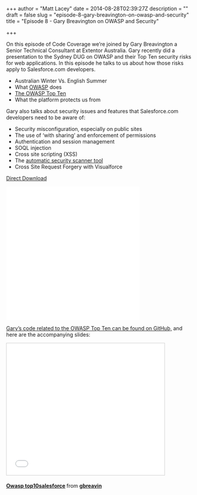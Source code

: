 +++
author = "Matt Lacey"
date = 2014-08-28T02:39:27Z
description = ""
draft = false
slug = "episode-8-gary-breavington-on-owasp-and-security"
title = "Episode 8 - Gary Breavington on OWASP and Security"

+++


<p>On this episode of Code Coverage we&#8217;re joined by Gary Breavington a Senior Technical Consultant at Extentor Australia. Gary recently did a presentation to the Sydney DUG on OWASP and their Top Ten security risks for web applications. In this episode he talks to us about how those risks apply to Salesforce.com developers.</p>
<ul>
<li>Australian Winter Vs. English Summer</li>
<li>What <a href="https://www.owasp.org/" target="_blank">OWASP</a> does</li>
<li><a href="https://www.owasp.org/index.php/Category:OWASP_Top_Ten_Project" target="_blank">The OWASP Top Ten</a></li>
<li>What the platform protects us from</li>
</ul>
<p>Gary also talks about security issues and features that Salesforce.com developers need to be aware of:</p>
<ul>
<li>Security misconfiguration, especially on public sites</li>
<li>The use of &#8216;with sharing&#8217; and enforcement of permissions</li>
<li>Authentication and session management</li>
<li>SOQL injection</li>
<li>Cross site scripting (XSS)</li>
<li>The <a href="http://security.force.com/security/tools/forcecom/scanner" target="_blank">automatic security scanner tool</a></li>
<li>Cross Site Request Forgery with Visualforce</li>
</ul>
<p><a href="http://traffic.libsyn.com/codecoverge/Episode_8_-_Gary_Breavington_-_Complete_Mix.mp3">Direct Download</a></p>
<p><iframe style="border: none;" src="//html5-player.libsyn.com/embed/episode/id/3034492/height/360/width/360/theme/legacy/direction/no/autoplay/no/autonext/no/thumbnail/yes/preload/no/no_addthis/no/" width="360" height="360" scrolling="no" allowfullscreen="allowfullscreen"></iframe></p>
<p><a href="https://github.com/gbreavin/owasp-top10-salesforce" target="_blank">Gary&#8217;s code related to the OWASP Top Ten can be found on GitHub,</a> and here are the accompanying slides:</p>
<p><iframe style="border: 1px solid #CCC; border-width: 1px; margin-bottom: 5px; max-width: 100%;" src="//www.slideshare.net/slideshow/embed_code/38439046" width="427" height="356" frameborder="0" marginwidth="0" marginheight="0" scrolling="no" allowfullscreen="allowfullscreen"> </iframe></p>
<div style="margin-bottom: 5px;"><strong> <a title="Owasp top10salesforce" href="https://www.slideshare.net/gbreavin/owasp-top10salesforce" target="_blank">Owasp top10salesforce</a> </strong> from <strong><a href="http://www.slideshare.net/gbreavin" target="_blank">gbreavin</a></strong></div>



